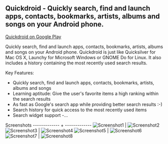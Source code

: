 ## Quickdroid - Quickly search, find and launch apps, contacts, bookmarks, artists, albums and songs on your Android phone. ##

[Quickdroid on Google Play](https://play.google.com/store/apps/details?id=vu.de.urpool.quickdroid)

Quickly search, find and launch apps, contacts, bookmarks, artists, albums and songs on your Android phone.
Quickdroid is just like Quicksilver for Mac OS X, Launchy for Microsoft Windows or GNOME Do for Linux.
It also includes a history containing the most recently used search results.

Key Features:
- Quickly search, find and launch apps, contacts, bookmarks, artists, albums and songs
- Learning aptitude: Give the user's favorite items a high ranking within the search results
- As fast as Google's search app while providing better search results :-)
- Search history for quick access to the most recently used items
- Search widget support
-...

Screenshots
------------- + -------------
![Screenshot1](https://raw.github.com/Himmele/Quickdroid/master/images/Screenshot1.png) | ![Screenshot2](https://raw.github.com/Himmele/Quickdroid/master/images/Screenshot2.png)
![Screenshot3](https://raw.github.com/Himmele/Quickdroid/master/images/Screenshot3.png) | ![Screenshot4](https://raw.github.com/Himmele/Quickdroid/master/images/Screenshot4.png)
![Screenshot5](https://raw.github.com/Himmele/Quickdroid/master/images/Screenshot5.png) | ![Screenshot6](https://raw.github.com/Himmele/Quickdroid/master/images/Screenshot6.png)
![Screenshot7](https://raw.github.com/Himmele/Quickdroid/master/images/Screenshot7.png) | ![Screenshot8](https://raw.github.com/Himmele/Quickdroid/master/images/Screenshot8.png)